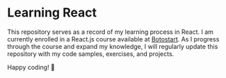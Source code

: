<h1>Learning React</h1>
<p>
    This repository serves as a record of my learning process in React. I am
    currently enrolled in a React.js course available at
    <a href="https://botostart.ir/courses/react-js" target="_new">Botostart</a>.
    As I progress through the course and expand my knowledge, I will regularly
    update this repository with my code samples, exercises, and projects.
</p>

<p>Happy coding! 🚀</p>
